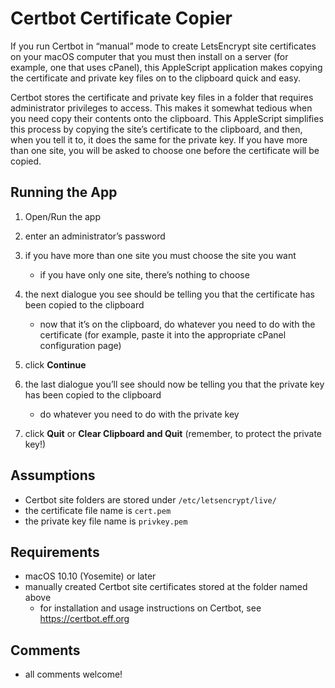 # Certbot Certificate Copier

If you run Certbot in “manual” mode to create LetsEncrypt site certificates on your macOS computer that you must then
install on a server (for example, one that uses cPanel), this AppleScript application makes copying the certificate and
private key files on to the clipboard quick and easy.

Certbot stores the certificate and private key files in a folder that requires administrator privileges to access. 
This makes it somewhat tedious when you need copy their contents onto the clipboard. 
This AppleScript simplifies this process by copying the site’s certificate to the clipboard, and then, when you tell it to,
it does the same for the private key. 
If you have more than one site, you will be asked to choose one before the certificate will be copied.

## Running the App
1. Open/Run the app
2. enter an administrator’s password
3. if you have more than one site you must choose the site you want

    - if you have only one site, there’s nothing to choose
4. the next dialogue you see should be telling you that the certificate has been copied to the clipboard

    - now that it’s on the clipboard, do whatever you need to do with the certificate (for example, paste it into the appropriate
cPanel configuration page)
6. click **Continue**
7. the last dialogue you’ll see should now be telling you that the private key has been copied to the clipboard

    - do whatever you need to do with the private key
9. click **Quit** or **Clear Clipboard and Quit** (remember, to protect the private key!)

## Assumptions
- Certbot site folders are stored under `/etc/letsencrypt/live/`
- the certificate file name is `cert.pem`
- the private key file name is `privkey.pem`

## Requirements
- macOS 10.10 (Yosemite) or later
- manually created Certbot site certificates stored at the folder named above
    - for installation and usage instructions on Certbot, see https://certbot.eff.org
    
## Comments
- all comments welcome!
